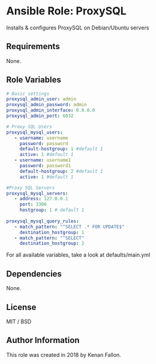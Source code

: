 Ansible Role: ProxySQL
=========

Installs & configures ProxySQL on Debian/Ubuntu servers

Requirements
------------

None.

Role Variables
--------------

```yaml
# Basic settings
proxysql_admin_user: admin
proxysql_admin_password: admin
proxysql_admin_interface: 0.0.0.0
proxysql_admin_port: 6032

# Proxy SQL Users
proxysql_mysql_users:
   - username: username
     password: password
     default-hostgroup: 1 #default 1
     active: 1 #default 1
   - username: username1
     password: password1
     default-hostgroup: 2 #default 1
     active: 1 #default 1

#Proxy SQL Servers
proxysql_mysql_servers:
   - address: 127.0.0.1
     port: 3306
     hostgroup: 1 # default 1 
      
proxysql_mysql_query_rules:
   - match_pattern: "^SELECT .* FOR UPDATE$"
     destination_hostgroup: 1
   - match_pattern: "^SELECT"
     destination_hostgroup: 2  
```

For all available variables, take a look at defaults/main.yml

Dependencies
------------

None.

License
-------

MIT / BSD

Author Information
------------------

This role was created in 2018 by Kenan Fallon.